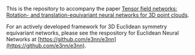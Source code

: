 This is the repository to accompany the paper [Tensor field networks: Rotation- and translation-equivariant neural networks for 3D point clouds](https://arxiv.org/abs/1802.08219).

For an actively developed framework for 3D Euclidean symmetry equivariant networks, please see the respository for Euclidean Neural Networks at [https://github.com/e3nn/e3nn](https://github.com/e3nn/e3nn).
